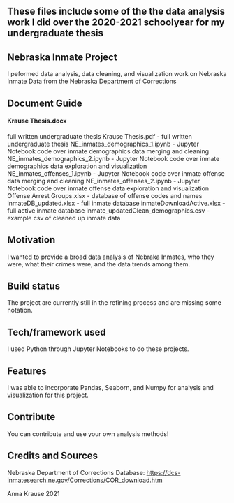 ## These files include some of the the data analysis work I did over the 2020-2021 schoolyear for my undergraduate thesis
## Nebraska Inmate Project
I peformed data analysis, data cleaning, and visualization work on Nebraska Inmate Data from the Nebraska Department of Corrections

## Document Guide
#### Krause Thesis.docx 
full written undergraduate thesis 
Krause Thesis.pdf - full written undergraduate thesis 
NE_inmates_demographics_1.ipynb - Jupyter Notebook code over inmate demographics data merging and cleaning
NE_inmates_demographics_2.ipynb - Jupyter Notebook code over inmate demographics data exploration and visualization 
NE_inmates_offenses_1.ipynb - Jupyter Notebook code over inmate offense data merging and cleaning
NE_inmates_offenses_2.ipynb - Jupyter Notebook code over inmate offense data exploration and visualization 
Offense Arrest Groups.xlsx - database of offense codes and names 
inmateDB_updated.xlsx - full inmate database 
inmateDownloadActive.xlsx - full active inmate database
inmate_updatedClean_demographics.csv - example csv of cleaned up inmate data 

## Motivation
I wanted to provide a broad data analysis of Nebraka Inmates, who they were, what their crimes were, and the data trends among them. 

## Build status
The project are currently still in the refining process and are missing some notation.

## Tech/framework used
I used Python through Jupyter Notebooks to do these projects.

## Features
I was able to incorporate Pandas, Seaborn, and Numpy for analysis and visualization for this project.

## Contribute

You can contribute and use your own analysis methods!

## Credits and Sources
Nebraska Department of Corrections Database:
https://dcs-inmatesearch.ne.gov/Corrections/COR_download.htm


Anna Krause 2021
